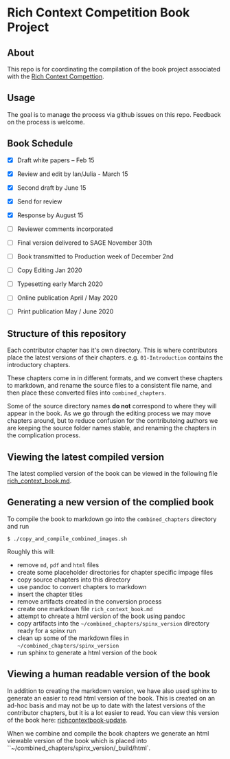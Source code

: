 # Rich Context Competition Book Project

## About 

This repo is for coordinating the compilation of the book project associated with the [Rich Context Compettion](http://coleridgeinitiative.org/richcontextcompetition).

## Usage

The goal is to manage the process via github issues on this repo. Feedback on the process is welcome. 


## Book Schedule

- [x] Draft white papers – Feb 15 
- [x] Review and edit by Ian/Julia - March 15  
- [x] Second draft by June 15  
- [x] Send for review  
- [x] Response by August 15  
- [ ] Reviewer comments incorporated
- [ ] Final version delivered to SAGE November 30th  
- [ ] Book transmitted to Production week of December 2nd  
- [ ] Copy Editing Jan 2020  
- [ ] Typesetting early March 2020 
- [ ] Online publication April / May 2020 
- [ ] Print publication May / June 2020  


## Structure of this repository   

Each contributor chapter has it's own directory. This is where contributors place the latest versions of their chapters. e.g. `01-Introduction` contains the introductory chapters. 

These chapters come in in different formats, and we convert these chapters to markdown, and rename the source files to a consistent file name, and then place these converted files into `combined_chapters`. 

Some of the source directory names **do not** correspond to where they will appear in the book. As we go through the editing process we may move chapters around, but to reduce confusion for the contributoing authors we are keeping the source folder names stable, and renaming the chapters in the complication process. 



## Viewing the latest compiled version  

The latest complied version of the book can be viewed in the following file [rich_context_book.md](https://github.com/rich-context-competition/rich-context-book-2019/blob/master/combined_chapters/rich_context_book.md).  



## Generating a new version of the complied book  

To compile the book to markdown go into the `combined_chapters` directory and run

`
$ ./copy_and_compile_combined_images.sh
`

Roughly this will: 

- remove `md`, `pdf` and `html` files  
- create some placeholder directories for chapter specific impage files  
- copy source chapters into this directory   
- use pandoc to convert chapters to markdown  
- insert the chapter titles  
- remove artifacts created in the conversion process  
- create one markdown file `rich_context_book.md`  
- attempt to chreate a html version of the book using pandoc  
- copy artifacts into the `~/combined_chapters/spinx_version` directory ready for a spinx run  
- clean up some of the markdown files in `~/combined_chapters/spinx_version` 
- run sphinx to generate a html version of the book 



## Viewing a human readable version of the book  

In addition to creating the markdown version, we have also used sphinx to generate an easier to read html version of the book. This is created on an ad-hoc basis and may not be up to date with the latest versions of the contributor chapters, but it is a lot easier to read. You can view this version of the book here:  [richcontextbook-update](https://tinyurl.com/richcontextbook-update).  

When we combine and compile the book chapters we generate an html viewable version of the book which is placed into ``~/combined_chapters/spinx_version/_build/html`. 
